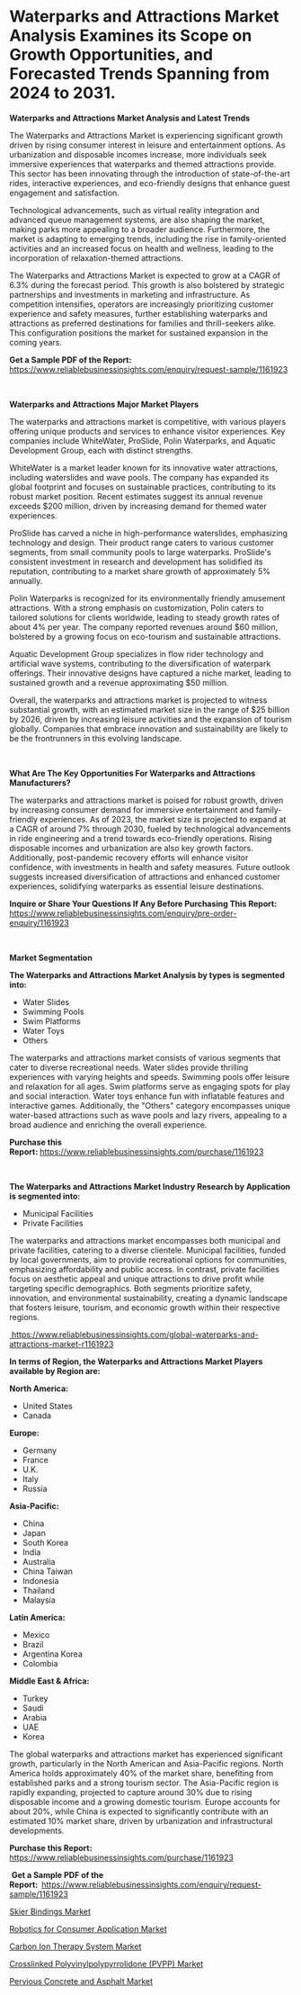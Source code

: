 <p><h1>Waterparks and Attractions Market Analysis Examines its Scope on Growth Opportunities, and Forecasted Trends Spanning from 2024 to 2031.</h1></p><p><strong>Waterparks and Attractions Market Analysis and Latest Trends</strong></p>
<p><p>The Waterparks and Attractions Market is experiencing significant growth driven by rising consumer interest in leisure and entertainment options. As urbanization and disposable incomes increase, more individuals seek immersive experiences that waterparks and themed attractions provide. This sector has been innovating through the introduction of state-of-the-art rides, interactive experiences, and eco-friendly designs that enhance guest engagement and satisfaction. </p><p>Technological advancements, such as virtual reality integration and advanced queue management systems, are also shaping the market, making parks more appealing to a broader audience. Furthermore, the market is adapting to emerging trends, including the rise in family-oriented activities and an increased focus on health and wellness, leading to the incorporation of relaxation-themed attractions.</p><p>The Waterparks and Attractions Market is expected to grow at a CAGR of 6.3% during the forecast period. This growth is also bolstered by strategic partnerships and investments in marketing and infrastructure. As competition intensifies, operators are increasingly prioritizing customer experience and safety measures, further establishing waterparks and attractions as preferred destinations for families and thrill-seekers alike. This configuration positions the market for sustained expansion in the coming years.</p></p>
<p><strong>Get a Sample PDF of the Report:&nbsp;</strong> <a href="https://www.reliablebusinessinsights.com/enquiry/request-sample/1161923?utm_campaign=112&utm_medium=2&utm_source=Github&utm_content=ia&utm_term=12102024&utm_id=waterparks-and-attractions">https://www.reliablebusinessinsights.com/enquiry/request-sample/1161923</a></p>
<p>&nbsp;</p>
<p><strong>Waterparks and Attractions Major Market Players</strong></p>
<p><p>The waterparks and attractions market is competitive, with various players offering unique products and services to enhance visitor experiences. Key companies include WhiteWater, ProSlide, Polin Waterparks, and Aquatic Development Group, each with distinct strengths.</p><p>WhiteWater is a market leader known for its innovative water attractions, including waterslides and wave pools. The company has expanded its global footprint and focuses on sustainable practices, contributing to its robust market position. Recent estimates suggest its annual revenue exceeds $200 million, driven by increasing demand for themed water experiences.</p><p>ProSlide has carved a niche in high-performance waterslides, emphasizing technology and design. Their product range caters to various customer segments, from small community pools to large waterparks. ProSlide's consistent investment in research and development has solidified its reputation, contributing to a market share growth of approximately 5% annually.</p><p>Polin Waterparks is recognized for its environmentally friendly amusement attractions. With a strong emphasis on customization, Polin caters to tailored solutions for clients worldwide, leading to steady growth rates of about 4% per year. The company reported revenues around $60 million, bolstered by a growing focus on eco-tourism and sustainable attractions.</p><p>Aquatic Development Group specializes in flow rider technology and artificial wave systems, contributing to the diversification of waterpark offerings. Their innovative designs have captured a niche market, leading to sustained growth and a revenue approximating $50 million.</p><p>Overall, the waterparks and attractions market is projected to witness substantial growth, with an estimated market size in the range of $25 billion by 2026, driven by increasing leisure activities and the expansion of tourism globally. Companies that embrace innovation and sustainability are likely to be the frontrunners in this evolving landscape.</p></p>
<p>&nbsp;</p>
<p><strong>What Are The Key Opportunities For Waterparks and Attractions Manufacturers?</strong></p>
<p><p>The waterparks and attractions market is poised for robust growth, driven by increasing consumer demand for immersive entertainment and family-friendly experiences. As of 2023, the market size is projected to expand at a CAGR of around 7% through 2030, fueled by technological advancements in ride engineering and a trend towards eco-friendly operations. Rising disposable incomes and urbanization are also key growth factors. Additionally, post-pandemic recovery efforts will enhance visitor confidence, with investments in health and safety measures. Future outlook suggests increased diversification of attractions and enhanced customer experiences, solidifying waterparks as essential leisure destinations.</p></p>
<p><strong>Inquire or Share Your Questions If Any Before Purchasing This Report:</strong> <a href="https://www.reliablebusinessinsights.com/enquiry/pre-order-enquiry/1161923?utm_campaign=112&utm_medium=2&utm_source=Github&utm_content=ia&utm_term=12102024&utm_id=waterparks-and-attractions">https://www.reliablebusinessinsights.com/enquiry/pre-order-enquiry/1161923</a></p>
<p>&nbsp;</p>
<p><strong>Market Segmentation</strong></p>
<p><strong>The Waterparks and Attractions Market Analysis by types is segmented into:</strong></p>
<p><ul><li>Water Slides</li><li>Swimming Pools</li><li>Swim Platforms</li><li>Water Toys</li><li>Others</li></ul></p>
<p><p>The waterparks and attractions market consists of various segments that cater to diverse recreational needs. Water slides provide thrilling experiences with varying heights and speeds. Swimming pools offer leisure and relaxation for all ages. Swim platforms serve as engaging spots for play and social interaction. Water toys enhance fun with inflatable features and interactive games. Additionally, the "Others" category encompasses unique water-based attractions such as wave pools and lazy rivers, appealing to a broad audience and enriching the overall experience.</p></p>
<p><strong>Purchase this Report:&nbsp;</strong><a href="https://www.reliablebusinessinsights.com/purchase/1161923?utm_campaign=112&utm_medium=2&utm_source=Github&utm_content=ia&utm_term=12102024&utm_id=waterparks-and-attractions">https://www.reliablebusinessinsights.com/purchase/1161923</a></p>
<p>&nbsp;</p>
<p><strong>The Waterparks and Attractions Market Industry Research by Application is segmented into:</strong></p>
<p><ul><li>Municipal Facilities</li><li>Private Facilities</li></ul></p>
<p><p>The waterparks and attractions market encompasses both municipal and private facilities, catering to a diverse clientele. Municipal facilities, funded by local governments, aim to provide recreational options for communities, emphasizing affordability and public access. In contrast, private facilities focus on aesthetic appeal and unique attractions to drive profit while targeting specific demographics. Both segments prioritize safety, innovation, and environmental sustainability, creating a dynamic landscape that fosters leisure, tourism, and economic growth within their respective regions.</p></p>
<p><a href="https://www.reliablebusinessinsights.com/global-waterparks-and-attractions-market-r1161923?utm_campaign=112&utm_medium=2&utm_source=Github&utm_content=ia&utm_term=12102024&utm_id=waterparks-and-attractions">&nbsp;https://www.reliablebusinessinsights.com/global-waterparks-and-attractions-market-r1161923</a></p>
<p><strong>In terms of Region, the Waterparks and Attractions Market Players available by Region are:</strong></p>
<p>
    <p> <strong> North America: </strong>
        <ul>
            <li>United States</li>
            <li>Canada</li>
        </ul>
        </p> 
    <p> <strong> Europe: </strong>
        <ul>
            <li>Germany</li>
            <li>France</li>
            <li>U.K.</li>
            <li>Italy</li>
            <li>Russia</li>
        </ul>
        </p> 
    <p> <strong> Asia-Pacific: </strong>
        <ul>
            <li>China</li>
            <li>Japan</li>
            <li>South Korea</li>
            <li>India</li>
            <li>Australia</li>
            <li>China Taiwan</li>
            <li>Indonesia</li>
            <li>Thailand</li>
            <li>Malaysia</li>
        </ul>
        </p> 
    <p> <strong> Latin America: </strong>
        <ul>
            <li>Mexico</li>
            <li>Brazil</li>
            <li>Argentina Korea</li>
            <li>Colombia</li>
        </ul>
        </p> 
    <p> <strong> Middle East & Africa: </strong>
        <ul>
            <li>Turkey</li>
            <li>Saudi</li>
            <li>Arabia</li>
            <li>UAE</li>
            <li>Korea</li>
        </ul>
    </p>
    </p>
<p><p>The global waterparks and attractions market has experienced significant growth, particularly in the North American and Asia-Pacific regions. North America holds approximately 40% of the market share, benefiting from established parks and a strong tourism sector. The Asia-Pacific region is rapidly expanding, projected to capture around 30% due to rising disposable income and a growing domestic tourism. Europe accounts for about 20%, while China is expected to significantly contribute with an estimated 10% market share, driven by urbanization and infrastructural developments.</p></p>
<p><strong>Purchase this Report: </strong><a href="https://www.reliablebusinessinsights.com/purchase/1161923?utm_campaign=112&utm_medium=2&utm_source=Github&utm_content=ia&utm_term=12102024&utm_id=waterparks-and-attractions">https://www.reliablebusinessinsights.com/purchase/1161923</a></p>
<p>&nbsp;<strong>Get a Sample PDF of the Report:&nbsp;&nbsp;</strong><a href="https://www.reliablebusinessinsights.com/enquiry/request-sample/1161923?utm_campaign=112&utm_medium=2&utm_source=Github&utm_content=ia&utm_term=12102024&utm_id=waterparks-and-attractions">https://www.reliablebusinessinsights.com/enquiry/request-sample/1161923</a></p>
<p><strong></strong></p>
<p><p><a href="https://www.linkedin.com/pulse/skier-bindings-market-navigating-challenges-unlocking-potential-xg0ac?utm_campaign=112&utm_medium=2&utm_source=Github&utm_content=ia&utm_term=12102024&utm_id=waterparks-and-attractions">Skier Bindings Market</a></p><p><a href="https://www.linkedin.com/pulse/charting-future-comprehensive-analysis-global-robotics-vwm3c?utm_campaign=112&utm_medium=2&utm_source=Github&utm_content=ia&utm_term=12102024&utm_id=waterparks-and-attractions">Robotics for Consumer Application Market</a></p><p><a href="https://github.com/whitbyuhringenn/Market-Research-Report-List-1/blob/main/carbon-ion-therapy-system-market.md?utm_campaign=112&utm_medium=2&utm_source=Github&utm_content=ia&utm_term=12102024&utm_id=waterparks-and-attractions">Carbon Ion Therapy System Market</a></p><p><a href="https://github.com/kyleetroxilbu/Market-Research-Report-List-1/blob/main/crosslinked-polyvinylpolypyrrolidone-pvpp-market.md?utm_campaign=112&utm_medium=2&utm_source=Github&utm_content=ia&utm_term=12102024&utm_id=waterparks-and-attractions">Crosslinked Polyvinylpolypyrrolidone (PVPP) Market</a></p><p><a href="https://www.linkedin.com/pulse/exploring-pervious-concrete-asphalt-market-dynamics-rh1yc?utm_campaign=112&utm_medium=2&utm_source=Github&utm_content=ia&utm_term=12102024&utm_id=waterparks-and-attractions">Pervious Concrete and Asphalt Market</a></p></p>